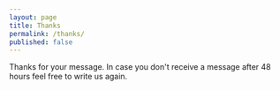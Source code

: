 ```yaml
---
layout: page
title: Thanks
permalink: /thanks/
published: false
---
```


Thanks for your message. In case you don't receive a message after
48 hours feel free to write us again.
